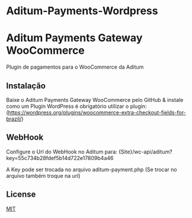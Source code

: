 # Aditum-Payments-Wordpress

# Aditum Payments Gateway WooCommerce

Plugin de pagamentos para o WooCommerce da Aditum

## Instalação

Baixe o Aditum Payments Gateway WooCommerce pelo GitHub & instale como um Plugin WordPress
é obrigatório utilizar o plugin: (https://wordpress.org/plugins/woocommerce-extra-checkout-fields-for-brazil/)

## WebHook

Configure o Url do WebHook no Aditum para: {Site}/wc-api/aditum?key=55c734b28fdef5b14d722e17809b4a46

A Key pode ser trocada no arquivo aditum-payment.php (Se trocar no arquivo também troque na url)

## License
[MIT](https://choosealicense.com/licenses/mit/)